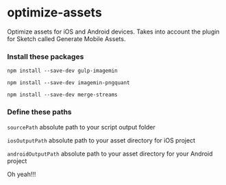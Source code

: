 # optimize-assets
Optimize assets for iOS and Android devices. Takes into account the plugin for Sketch called Generate Mobile Assets.

### Install these packages
`npm install --save-dev gulp-imagemin`

`npm install --save-dev imagemin-pngquant`

`npm install --save-dev merge-streams`

### Define these paths
`sourcePath` absolute path to your script output folder

`iosOutputPath` absolute path to your asset directory for iOS project

`androidOutputPath` absolute path to your asset directory for your Android project

Oh yeah!!!

